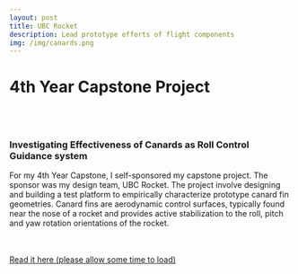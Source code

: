 ```yaml
---
layout: post
title: UBC Rocket 
description: Lead prototype efforts of flight components
img: /img/canards.png
---
```

<div style="width=100%;">

<h1> 4th Year Capstone Project </h1>
<br/><br/>
<h3> Investigating Effectiveness of Canards as Roll Control Guidance system </h3>
<div class = "col two"> <p> For my 4th Year Capstone, I self-sponsored my capstone project. The sponsor was my design team, UBC Rocket. The project involve designing and building a test platform to empirically characterize prototype canard fin geometries. Canard fins are aerodynamic control surfaces, typically found near the nose of a rocket and provides active stabilization to the roll, pitch and yaw rotation orientations of the rocket.  </p> </div>
<br/><br/>
<a href="../459_canards_report.pdf">Read it here (please allow some time to load)</a>

</div>
